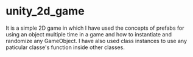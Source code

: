 # unity_2d_game

It is a simple 2D game in which I have used the concepts of prefabs for using an object multiple time in a game and how to instantiate and randomize any GameObject. 
I have also used class instances to use any paticular classe's function inside other classes.
